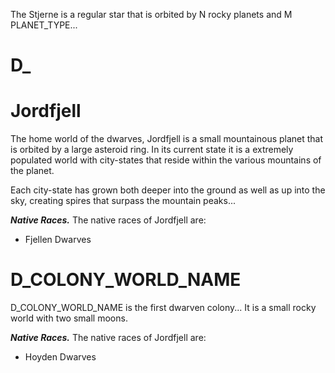 The Stjerne is a regular star that is orbited by N rocky planets and M PLANET_TYPE...

  

# D_

  

# Jordfjell
The home world of the dwarves, Jordfjell is a small mountainous planet that is orbited by a large asteroid ring. In its current state it is a extremely populated world with city-states that reside within the various mountains of the planet.

Each city-state has grown both deeper into the ground as well as up into the sky, creating spires that surpass the mountain peaks...

***Native Races.***
The native races of Jordfjell are:
- Fjellen Dwarves

  

# D_COLONY_WORLD_NAME

D_COLONY_WORLD_NAME is the first dwarven colony... It is a small rocky world with two small moons.


***Native Races.***
The native races of Jordfjell are:
- Hoyden Dwarves

